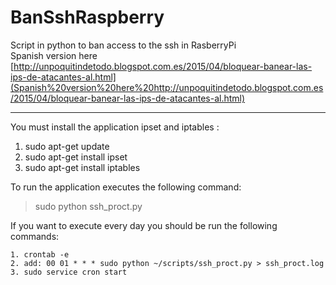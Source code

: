 # BanSshRaspberry
Script in python to ban access to the ssh in RasberryPi <br/>
Spanish version here [http://unpoquitindetodo.blogspot.com.es/2015/04/bloquear-banear-las-ips-de-atacantes-al.html](Spanish%20version%20here%20http://unpoquitindetodo.blogspot.com.es/2015/04/bloquear-banear-las-ips-de-atacantes-al.html) 

----------


You must install the application ipset and iptables :

> 
 1. sudo apt-get update
 2. sudo apt-get install ipset
 3. sudo apt-get install iptables
 
To run the application executes the following command:

> sudo python ssh_proct.py

If you want to execute every day you should be run the following commands:
 

> 
    1. crontab -e
    2. add: 00 01 * * * sudo python ~/scripts/ssh_proct.py > ssh_proct.log
    3. sudo service cron start
